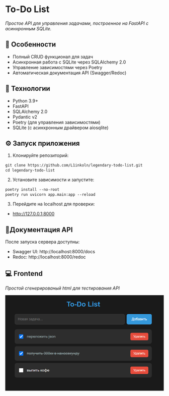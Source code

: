 # To-Do List

*Простое API для управления задачами, построенное на FastAPI с асинхронным SQLite.*

## 🌟 Особенности

- Полный CRUD функционал для задач
- Асинхронная работа с SQLite через SQLAlchemy 2.0
- Управление зависимостями через Poetry
- Автоматическая документация API (Swagger/Redoc)

## 🚀 Технологии

- Python 3.9+
- FastAPI
- SQLAlchemy 2.0
- Pydantic v2
- Poetry (для управления зависимостями)
- SQLite (с асинхронным драйвером aiosqlite)

## ⚙️ Запуск приложения

1. Клонируйте репозиторий:
```
git clone https://github.com/L1inkoln/legendary-todo-list.git
cd legendary-todo-list 
```
2. Установите зависимости и запустите: 
```
poetry install --no-root
poetry run uvicorn app.main:app --reload
```

3. Перейдите на localhost для проверки:

- http://127.0.0.1:8000

## 📝Документация API
После запуска сервера доступны:

- Swagger UI: http://localhost:8000/docs
- Redoc: http://localhost:8000/redoc


## 💻 Frontend
*Простой сгенерированый html для тестирования API*

![scr](assets/todo.png)
